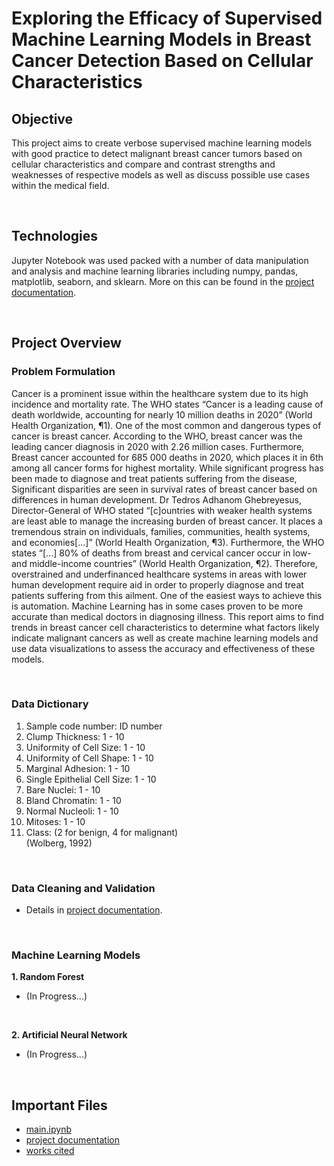 # Exploring the Efficacy of Supervised Machine Learning Models in Breast Cancer Detection Based on Cellular Characteristics

## Objective
This project aims to create verbose supervised machine learning models with good practice to detect malignant breast cancer tumors based on cellular characteristics and compare and contrast strengths and weaknesses of respective models as well as discuss possible use cases within the medical field. 

<br>

## Technologies
Jupyter Notebook was used packed with a number of data manipulation and analysis and machine learning libraries including numpy, pandas, matplotlib, seaborn, and sklearn. More on this can be found in the [project documentation](https://github.com/cdailey2/Breast_Cancer_Detection/blob/main/docs/project_documentation.md).

<br>

## Project Overview
### Problem Formulation
Cancer is a prominent issue within the healthcare system due to its high incidence and mortality rate. The WHO states “Cancer is a leading cause of death worldwide, accounting for nearly 10 million deaths in 2020” (World Health Organization, ¶1). One of the most common and dangerous types of cancer is breast cancer. According to the WHO, breast cancer was the leading cancer diagnosis in 2020 with 2.26 million cases. Furthermore, Breast cancer accounted for 685 000 deaths in 2020, which places it in 6th among all cancer forms for highest mortality. While significant progress has been made to diagnose and treat patients suffering from the disease, Significant disparities are seen in survival rates of breast cancer based on differences in human development. Dr Tedros Adhanom Ghebreyesus, Director-General of WHO stated “[c]ountries with weaker health systems are least able to manage the increasing burden of breast cancer. It places a tremendous strain on individuals, families, communities, health systems, and economies[...]” (World Health Organization, ¶3). Furthermore, the WHO states “[...] 80% of deaths from breast and cervical cancer occur in low- and middle-income countries” (World Health Organization, ¶2). Therefore, overstrained and underfinanced healthcare systems in areas with lower human development require aid in order to properly diagnose and treat patients suffering from this ailment. One of the easiest ways to achieve this is automation. Machine Learning has in some cases proven to be more accurate than medical doctors in diagnosing illness. This report aims to find trends in breast cancer cell characteristics to determine what factors likely indicate malignant cancers as well as create machine learning models and use data visualizations to assess the accuracy and effectiveness of these models.

<br>

### Data Dictionary
1. Sample code number:            ID number
2. Clump Thickness:               1 - 10
3. Uniformity of Cell Size:       1 - 10
4. Uniformity of Cell Shape:      1 - 10
5. Marginal Adhesion:             1 - 10
6. Single Epithelial Cell Size:   1 - 10
7. Bare Nuclei:                   1 - 10
8. Bland Chromatin:               1 - 10
9. Normal Nucleoli:               1 - 10
10. Mitoses:                      1 - 10
11. Class:                        (2 for benign, 4 for malignant)<br>
(Wolberg, 1992)
<br>

### Data Cleaning and Validation
- Details in [project documentation](https://github.com/cdailey2/Breast_Cancer_Detection/blob/main/docs/project_documentation.md).

<br>

### Machine Learning Models
**1. Random Forest** 
<br>
  - (In Progress...)
<br>

**2. Artificial Neural Network**
<br>
  - (In Progress...)
<br>

## Important Files<br>

- [main.ipynb](https://github.com/cdailey2/Breast_Cancer_Detection/blob/main/src/main.ipynb)
- [project documentation](https://github.com/cdailey2/Breast_Cancer_Detection/blob/main/docs/project_documentation.md)
- [works cited](https://github.com/cdailey2/Breast_Cancer_Detection/blob/main/docs/works_cited.md)
